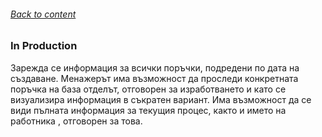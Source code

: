 ###### [Back to content](/FrontEndReadMeFiles/README.md)

### In Production

Зарежда се информация за всички поръчки, подредени по дата на създаване.
Менажерът има възможност да проследи конкретната поръчка на база отделът, отговорен за изработването и като се визуализира информация в съкратен вариант.
Има възможност да се види пълната информация за текущия процес, както и името на работника , отговорен за това.
